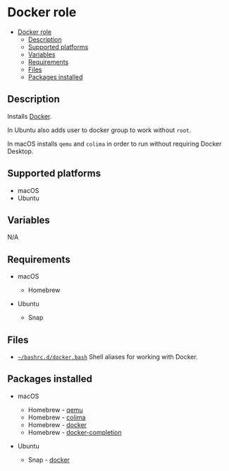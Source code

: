 # Docker role

- [Docker role](#docker-role)
  - [Description](#description)
  - [Supported platforms](#supported-platforms)
  - [Variables](#variables)
  - [Requirements](#requirements)
  - [Files](#files)
  - [Packages installed](#packages-installed)

## Description

Installs [Docker](https://www.docker.com/).

In Ubuntu also adds user to docker group to work without `root`.

In macOS installs `qemu` and `colima` in order to run without requiring Docker Desktop.

## Supported platforms

- macOS
- Ubuntu

## Variables

N/A

## Requirements

- macOS
  - Homebrew

- Ubuntu
  - Snap
  
## Files

- [`~/bashrc.d/docker.bash`](files/docker.bash) Shell aliases for working with Docker.

## Packages installed

- macOS
  - Homebrew - [qemu](https://formulae.brew.sh/formula/qemu)
  - Homebrew - [colima](https://formulae.brew.sh/formula/colima)
  - Homebrew - [docker](https://formulae.brew.sh/formula/docker)
  - Homebrew - [docker-completion](https://formulae.brew.sh/formula/docker-completion)

- Ubuntu
  - Snap - [docker](https://snapcraft.io/docker)
